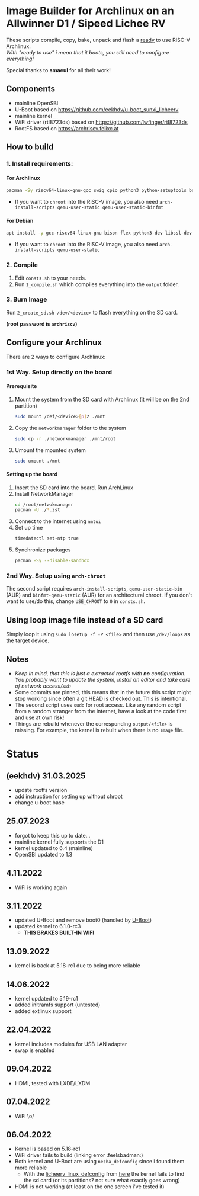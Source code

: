 # Image Builder for Archlinux on an Allwinner D1 / Sipeed Lichee RV
These scripts compile, copy, bake, unpack and flash a [ready](https://wiki.archlinux.org/title/installation_guide#Configure_the_system) to use RISC-V Archlinux.  
*With "ready to use" i mean that it boots, you still need to configure everything!*

Special thanks to **smaeul** for all their work!


## Components
- mainline OpenSBI
- U-Boot based on https://github.com/eekhdv/u-boot_sunxi_licheerv
- mainline kernel
- WiFi driver (rtl8723ds) based on https://github.com/lwfinger/rtl8723ds
- RootFS based on https://archriscv.felixc.at

## How to build
### 1. Install requirements: 

#### For Archlinux
```sh
pacman -Sy riscv64-linux-gnu-gcc swig cpio python3 python-setuptools base-devel bc
```
* If you want to `chroot` into the RISC-V image, you also need `arch-install-scripts qemu-user-static qemu-user-static-binfmt`

#### For Debian
```sh
apt install -y gcc-riscv64-linux-gnu bison flex python3-dev libssl-dev swig cpio python3-setuptools build-essential bc
```
* If you want to `chroot` into the RISC-V image, you also need `arch-install-scripts qemu-user-static`

### 2. Compile

1. Edit `consts.sh` to your needs.
2. Run `1_compile.sh` which compiles everything into the `output` folder.

### 3. Burn Image
Run `2_create_sd.sh /dev/<device>` to flash everything on the SD card.

**(root password is `archriscv`)**

## Configure your Archlinux

There are 2 ways to configure Archlinux:

### 1st Way. Setup directly on the board

#### Prerequisite

1. Mount the system from the SD card with Archlinux (it will be on the 2nd partition)
    ```sh 
    sudo mount /def/<device>[p]2 ./mnt
    ```
2. Copy the `networkmanager` folder to the system
    ```sh 
    sudo cp -r ./networkmanager ./mnt/root
    ```
3. Umount the mounted system
    ```sh 
    sudo umount ./mnt
    ```

#### Setting up the board

1. Insert the SD card into the board. Run ArchLinux
2. Install NetworkManager
    ```sh
    cd /root/netwokmanager
    pacman -U ./*.zst
    ```
3. Connect to the internet using `nmtui`
4. Set up time 
    ```sh
    timedatectl set-ntp true
    ```
5. Synchronize packages
    ```sh
    pacman -Sy --disable-sandbox
    ```

### 2nd Way. Setup using `arch-chroot`
The second script requires `arch-install-scripts`, `qemu-user-static-bin` (AUR) and `binfmt-qemu-static` (AUR) for an architectural chroot.
If you don't want to use/do this, change `USE_CHROOT` to `0` in `consts.sh`.  

## Using loop image file instead of a SD card
Simply loop it using `sudo losetup -f -P <file>` and then use `/dev/loopX` as the target device.

## Notes
* *Keep in mind, that this is just a extracted rootfs with **no** configuration. You probably want to update the system, install an editor and take care of network access/ssh*
* Some commits are pinned, this means that in the future this script might stop working since often a git HEAD is checked out. This is intentional.
* The second script uses `sudo` for root access. Like any random script from a random stranger from the internet, have a look at the code first and use at own risk!
* Things are rebuild whenever the corresponding `output/<file>` is missing. For example, the kernel is rebuilt when there is no `Image` file.

# Status

## (eekhdv) 31.03.2025
- update rootfs version
- add instruction for setting up without chroot
- change u-boot base

## 25.07.2023
- forgot to keep this up to date...
- mainline kernel fully supports the D1
- kernel updated to 6.4 (mainline)
- OpenSBI updated to 1.3

## 4.11.2022
- WiFi is working again

## 3.11.2022
- updated U-Boot and remove boot0 (handled by [U-Boot](https://github.com/smaeul/u-boot/releases/tag/d1-2022-10-31))
- updated kernel to 6.1.0-rc3
    - **THIS BRAKES BUILT-IN WIFI**

## 13.09.2022
- kernel is back at 5.18-rc1 due to being more reliable

## 14.06.2022
- kernel updated to 5.19-rc1
- added initramfs support (untested)
- added extlinux support

## 22.04.2022
- kernel includes modules for USB LAN adapter
- swap is enabled
## 09.04.2022
- HDMI, tested with LXDE/LXDM
## 07.04.2022
- WiFi \o/
## 06.04.2022
- Kernel is based on 5.18-rc1
- WiFi driver fails to build (linking error :feelsbadman:)
- Both kernel and U-Boot are using `nezha_defconfig` since i found them more reliable
    - With the [licheerv_linux_defconfig](https://andreas.welcomes-you.com/media/files/licheerv_linux_defconfig) from [here](https://andreas.welcomes-you.com/boot-sw-debian-risc-v-lichee-rv/) the kernel fails to find the sd card (or its partitions? not sure what exactly goes wrong)
- HDMI is not working (at least on the one screen i've tested it)

